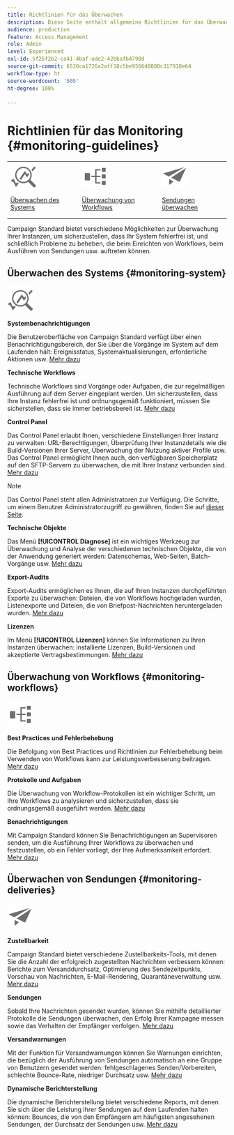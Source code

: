 ```yaml
---
title: Richtlinien für das Überwachen
description: Diese Seite enthält allgemeine Richtlinien für das Überwachen von Campaign Standard
audience: production
feature: Access Management
role: Admin
level: Experienced
exl-id: 5f25f2b2-ca41-4baf-ade2-42bbafb4790d
source-git-commit: 6530ca1726a2aff18c5be9566d8008c317918e64
workflow-type: ht
source-wordcount: '505'
ht-degree: 100%

---
```


# Richtlinien für das Monitoring {#monitoring-guidelines}

<table>
<tr><td><img src="assets/do-not-localize/icon_system.svg" width="60px"><p><a href="#monitoring-system">Überwachen des Systems</a></p></td>
<td><img src="assets/do-not-localize/icon_workflows.svg" width="60px"><p><a href="#moniroting-workflows">Überwachung von Workflows</a></p></td>
<td><img src="assets/do-not-localize/icon_send.svg" width="60px"><p><a href="#monitoring-deliveries">Sendungen überwachen</a></p></td></tr>
</table>

Campaign Standard bietet verschiedene Möglichkeiten zur Überwachung Ihrer Instanzen, um sicherzustellen, dass Ihr System fehlerfrei ist, und schließlich Probleme zu beheben, die beim Einrichten von Workflows, beim Ausführen von Sendungen usw. auftreten können.

## Überwachen des Systems {#monitoring-system}

<img src="assets/do-not-localize/icon_system.svg" width="60px">

**Systembenachrichtigungen**

Die Benutzeroberfläche von Campaign Standard verfügt über einen Benachrichtigungsbereich, der Sie über die Vorgänge im System auf dem Laufenden hält: Ereignisstatus, Systemaktualisierungen, erforderliche Aktionen usw. [Mehr dazu](../../start/using/interface-description.md#top-bar)


**Technische Workflows**

Technische Workflows sind Vorgänge oder Aufgaben, die zur regelmäßigen Ausführung auf dem Server eingeplant werden. Um sicherzustellen, dass Ihre Instanz fehlerfrei ist und ordnungsgemäß funktioniert, müssen Sie sicherstellen, dass sie immer betriebsbereit ist. [Mehr dazu](../../administration/using/technical-workflows.md)

**Control Panel**

Das Control Panel erlaubt Ihnen, verschiedene Einstellungen Ihrer Instanz zu verwalten: URL-Berechtigungen, Überprüfung Ihrer Instanzdetails wie die Build-Versionen Ihrer Server, Überwachung der Nutzung aktiver Profile usw. Das Control Panel ermöglicht Ihnen auch, den verfügbaren Speicherplatz auf den SFTP-Servern zu überwachen, die mit Ihrer Instanz verbunden sind. [Mehr dazu](https://experienceleague.adobe.com/docs/control-panel/using/control-panel-home.html?lang=de)

>[!NOTE]
>
>Das Control Panel steht allen Administratoren zur Verfügung. Die Schritte, um einem Benutzer Administratorzugriff zu gewähren, finden Sie auf [dieser Seite](https://experienceleague.adobe.com/docs/control-panel/using/discover-control-panel/managing-permissions.html?lang=de#discover-control-panel).

**Technische Objekte**

Das Menü **[!UICONTROL Diagnose]** ist ein wichtiges Werkzeug zur Überwachung und Analyse der verschiedenen technischen Objekte, die von der Anwendung generiert werden: Datenschemas, Web-Seiten, Batch-Vorgänge usw. [Mehr dazu](../../developing/using/monitoring-data-model-changes.md)

**Export-Audits**

Export-Audits ermöglichen es Ihnen, die auf Ihren Instanzen durchgeführten Exporte zu überwachen: Dateien, die von Workflows hochgeladen wurden, Listenexporte und Dateien, die von Briefpost-Nachrichten heruntergeladen wurden.
[Mehr dazu](../../administration/using/auditing-export-logs.md)

**Lizenzen**

Im Menü **[!UICONTROL Lizenzen]** können Sie Informationen zu Ihren Instanzen überwachen: installierte Lizenzen, Build-Versionen und akzeptierte Vertragsbestimmungen.
[Mehr dazu](../../administration/using/licenses.md)

## Überwachung von Workflows {#monitoring-workflows}

<img src="assets/do-not-localize/icon_workflows.svg" width="60px">

**Best Practices und Fehlerbehebung**

Die Befolgung von Best Practices und Richtlinien zur Fehlerbehebung beim Verwenden von Workflows kann zur Leistungsverbesserung beitragen.
[Mehr dazu](../../automating/using/best-practices-workflows.md)

**Protokolle und Aufgaben**

Die Überwachung von Workflow-Protokollen ist ein wichtiger Schritt, um Ihre Workflows zu analysieren und sicherzustellen, dass sie ordnungsgemäß ausgeführt werden.
[Mehr dazu](../../automating/using/monitoring-workflow-execution.md#workflow-log-and-tasks)

**Benachrichtigungen**

Mit Campaign Standard können Sie Benachrichtigungen an Supervisoren senden, um die Ausführung Ihrer Workflows zu überwachen und festzustellen, ob ein Fehler vorliegt, der Ihre Aufmerksamkeit erfordert.
[Mehr dazu](../../automating/using/monitoring-workflow-execution.md#error-management)

## Überwachen von Sendungen {#monitoring-deliveries}

<img src="assets/do-not-localize/icon_send.svg" width="60px">

**Zustellbarkeit**

Campaign Standard bietet verschiedene Zustellbarkeits-Tools, mit denen Sie die Anzahl der erfolgreich zugestellten Nachrichten verbessern können: Berichte zum Versanddurchsatz, Optimierung des Sendezeitpunkts, Vorschau von Nachrichten, E-Mail-Rendering, Quarantäneverwaltung usw.
[Mehr dazu](../../sending/using/about-deliverability.md)

**Sendungen**

Sobald Ihre Nachrichten gesendet wurden, können Sie mithilfe detaillierter Protokolle die Sendungen überwachen, den Erfolg Ihrer Kampagne messen sowie das Verhalten der Empfänger verfolgen.
[Mehr dazu](../../sending/using/monitoring-a-delivery.md)

**Versandwarnungen**

Mit der Funktion für Versandwarnungen können Sie Warnungen einrichten, die bezüglich der Ausführung von Sendungen automatisch an eine Gruppe von Benutzern gesendet werden: fehlgeschlagenes Senden/Vorbereiten, schlechte Bounce-Rate, niedriger Durchsatz usw.
[Mehr dazu](../../sending/using/receiving-alerts-when-failures-happen.md)

**Dynamische Berichterstellung**

Die dynamische Berichterstellung bietet verschiedene Reports, mit denen Sie sich über die Leistung Ihrer Sendungen auf dem Laufenden halten können: Bounces, die von den Empfängern am häufigsten angesehenen Sendungen, der Durchsatz der Sendungen usw.
[Mehr dazu](../../reporting/using/about-dynamic-reports.md)
